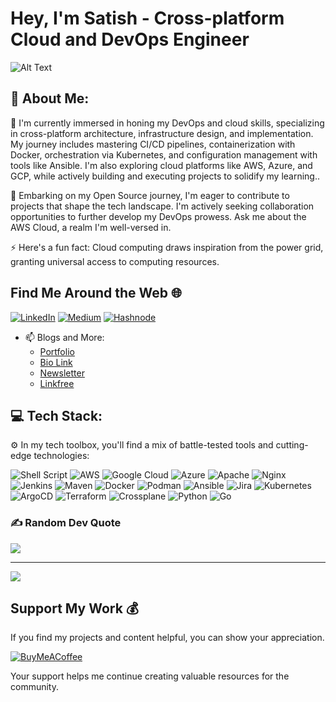 # Hey, I'm Satish - Cross-platform Cloud and DevOps Engineer

![Alt Text](https://i.imgur.com/lazmO3l.gif)


## 💫 About Me:
🔭 I'm currently immersed in honing my DevOps and cloud skills, specializing in cross-platform architecture, infrastructure design, and implementation. My journey includes mastering CI/CD pipelines, containerization with Docker, orchestration via Kubernetes, and configuration management with tools like Ansible. I'm also exploring cloud platforms like AWS, Azure, and GCP, while actively building and executing projects to solidify my learning.. 

🌱 Embarking on my Open Source journey, I'm eager to contribute to projects that shape the tech landscape. I'm actively seeking collaboration opportunities to further develop my DevOps prowess. Ask me about the AWS Cloud, a realm I'm well-versed in. 

⚡ Here's a fun fact: Cloud computing draws inspiration from the power grid, granting universal access to computing resources.

## Find Me Around the Web 🌐
[![LinkedIn](https://img.shields.io/badge/LinkedIn-%230077B5.svg?logo=linkedin&logoColor=white)](https://linkedin.com/in/SatishSutar) 
[![Medium](https://img.shields.io/badge/Medium-12100E?logo=medium&logoColor=white)](https://medium.com/@CloudDevOpsEngineer) 
[![Hashnode](https://img.shields.io/badge/Hashnode-%23339933.svg?style=for-the-badge&logo=hashnode&logoColor=white)](https://hashnode.com/@Satish-S)

- 📫 Blogs and More:
  - [Portfolio](https://bsatishsutar.github.io/)
  - [Bio Link](https://bio.link/satishsutar)
  - [Newsletter](https://cloud101-newsletter-09c659.beehiiv.com/)
  - [Linkfree](https://linkfree.eddiehub.io/BSatishSutar)

## 💻 Tech Stack:
⚙️ In my tech toolbox, you'll find a mix of battle-tested tools and cutting-edge technologies:

![Shell Script](https://img.shields.io/badge/shell_script-%23121011.svg?style=for-the-badge&logo=gnu-bash&logoColor=white) 
![AWS](https://img.shields.io/badge/AWS-%23FF9900.svg?style=for-the-badge&logo=amazon-aws&logoColor=white) 
![Google Cloud](https://img.shields.io/badge/Google%20Cloud-%234285F4.svg?style=for-the-badge&logo=google-cloud&logoColor=white) 
![Azure](https://img.shields.io/badge/Microsoft%20Azure-%230078D4.svg?style=for-the-badge&logo=azure-devops&logoColor=white)
![Apache](https://img.shields.io/badge/apache-%23D42029.svg?style=for-the-badge&logo=apache&logoColor=white) 
![Nginx](https://img.shields.io/badge/nginx-%23009639.svg?style=for-the-badge&logo=nginx&logoColor=white) 
![Jenkins](https://img.shields.io/badge/Jenkins-%232C5263.svg?style=for-the-badge&logo=jenkins&logoColor=white)
![Maven](https://img.shields.io/badge/Apache%20Maven-%23C71A36.svg?style=for-the-badge&logo=apache-maven&logoColor=white)
![Docker](https://img.shields.io/badge/docker-%230db7ed.svg?style=for-the-badge&logo=docker&logoColor=white) 
![Podman](https://img.shields.io/badge/Podman-%230088CC.svg?style=for-the-badge&logo=podman&logoColor=white) 
![Ansible](https://img.shields.io/badge/ansible-%231A1918.svg?style=for-the-badge&logo=ansible&logoColor=white) 
![Jira](https://img.shields.io/badge/jira-%230A0FFF.svg?style=for-the-badge&logo=jira&logoColor=white) 
![Kubernetes](https://img.shields.io/badge/Kubernetes-%23326CE5.svg?style=for-the-badge&logo=kubernetes&logoColor=white) 
![ArgoCD](https://img.shields.io/badge/ArgoCD-%231A73E8.svg?style=for-the-badge&logo=argocd&logoColor=white) 
![Terraform](https://img.shields.io/badge/Terraform-%235835CC.svg?style=for-the-badge&logo=terraform&logoColor=white)
![Crossplane](https://img.shields.io/badge/Crossplane-%23006BAA.svg?style=for-the-badge&logo=crossplane&logoColor=white) 
![Python](https://img.shields.io/badge/Python-%233776AB.svg?style=for-the-badge&logo=python&logoColor=white)
![Go](https://img.shields.io/badge/Go-%2300ADD8.svg?style=for-the-badge&logo=go&logoColor=white)


### ✍️ Random Dev Quote
![](https://quotes-github-readme.vercel.app/api?type=horizontal&theme=radical)

---
[![](https://visitcount.itsvg.in/api?id=BSatishSutar&label=Profile%20Views&color=11&icon=5&pretty=false)](https://visitcount.itsvg.in)


## Support My Work 💰
If you find my projects and content helpful, you can show your appreciation.

[![BuyMeACoffee](https://img.shields.io/badge/Buy%20Me%20a%20Coffee-ffdd00?style=for-the-badge&logo=buy-me-a-coffee&logoColor=black)](https://buymeacoffee.com/https://www.buymeacoffee.com/satishsutar)


Your support helps me continue creating valuable resources for the community.
